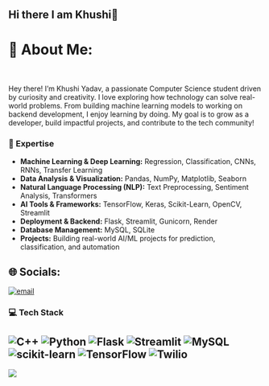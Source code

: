 ## Hi there I am Khushi👋

# 💫 About Me:
<br><br>Hey there! I’m Khushi Yadav, a passionate Computer Science student driven by curiosity and creativity. I love exploring how technology can solve real-world problems. From building machine learning models to working on backend development, I enjoy learning by doing. My goal is to grow as a developer, build impactful projects, and contribute to the tech community!<br>

### 🧠 Expertise
- **Machine Learning & Deep Learning:** Regression, Classification, CNNs, RNNs, Transfer Learning  
- **Data Analysis & Visualization:** Pandas, NumPy, Matplotlib, Seaborn  
- **Natural Language Processing (NLP):** Text Preprocessing, Sentiment Analysis, Transformers  
- **AI Tools & Frameworks:** TensorFlow, Keras, Scikit-Learn, OpenCV, Streamlit  
- **Deployment & Backend:** Flask, Streamlit, Gunicorn, Render  
- **Database Management:** MySQL, SQLite  
- **Projects:** Building real-world AI/ML projects for prediction, classification, and automation


## 🌐 Socials:
[![email](https://img.shields.io/badge/Email-D14836?logo=gmail&logoColor=white)](mailto:yadavkhushi.31.01@gmail.com) 

### 💻 Tech Stack
![C++](https://img.shields.io/badge/C++-%2300599C.svg?style=for-the-badge&logo=c%2B%2B&logoColor=white)
![Python](https://img.shields.io/badge/Python-3670A0?style=for-the-badge&logo=python&logoColor=ffdd54)
![Flask](https://img.shields.io/badge/Flask-%23000.svg?style=for-the-badge&logo=flask&logoColor=white)
![Streamlit](https://img.shields.io/badge/Streamlit-%23FE4B4B.svg?style=for-the-badge&logo=streamlit&logoColor=white)
![MySQL](https://img.shields.io/badge/MySQL-4479A1.svg?style=for-the-badge&logo=mysql&logoColor=white)
![scikit-learn](https://img.shields.io/badge/scikit--learn-%23F7931E.svg?style=for-the-badge&logo=scikit-learn&logoColor=white)
![TensorFlow](https://img.shields.io/badge/TensorFlow-%23FF6F00.svg?style=for-the-badge&logo=TensorFlow&logoColor=white)
![Twilio](https://img.shields.io/badge/Twilio-F22F46?style=for-the-badge&logo=Twilio&logoColor=white)
---
[![](https://visitcount.itsvg.in/api?id=jessica-murare&icon=0&color=0)](https://visitcount.itsvg.in)

<!-- Proudly created with GPRM ( https://gprm.itsvg.in ) -->
